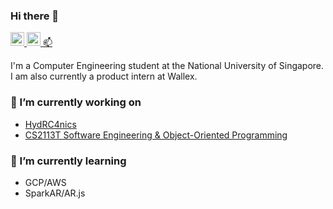 <!--
**kstonekuan/kstonekuan** is a ✨ _special_ ✨ repository because its `README.md` (this file) appears on your GitHub profile.

Here are some ideas to get you started:

- 🔭 I’m currently working on ...
- 🌱 I’m currently learning ...
- 👯 I’m looking to collaborate on ...
- 🤔 I’m looking for help with ...
- 💬 Ask me about ...
- 📫 How to reach me: ...
- 😄 Pronouns: ...
- ⚡ Fun fact: ...
-->

### Hi there 👋

<a href="https://www.linkedin.com/in/kingston-kuan/">
    <img alt="LinkedIn" width="22px" src="https://cdn.jsdelivr.net/npm/simple-icons@v3/icons/linkedin.svg" />
</a>

<a href="https://t.me/kstonekuan">
  <img alt="Telegram" width="22px" src="https://cdn.jsdelivr.net/npm/simple-icons@v3/icons/telegram.svg" />
</a>

<a href="mailto:kingstonkuan@u.nus.edu">
   📫
</a>

I'm a Computer Engineering student at the National University of Singapore. I am also currently a product intern at Wallex.

### 🔭 I’m currently working on

- [HydRC4nics](https://github.com/OrcaTech-RC4/HydRC4nics)
- [CS2113T Software Engineering & Object-Oriented Programming](https://github.com/AY2021S1-CS2113T-F12-3/tp)

### 🌱 I’m currently learning

- GCP/AWS
- SparkAR/AR.js
